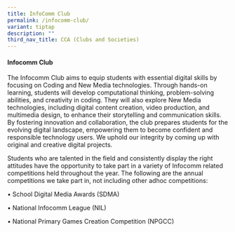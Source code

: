 ```yaml
---
title: InfoComm Club
permalink: /infocomm-club/
variant: tiptap
description: ""
third_nav_title: CCA (Clubs and Societies)
---
```

<h4><strong>Infocomm Club</strong></h4>
<p>The Infocomm Club aims to equip students with essential digital skills
by focusing on Coding and New Media technologies. Through hands-on learning,
students will develop computational thinking, problem-solving abilities,
and creativity in coding. They will also explore New Media technologies,
including digital content creation, video production, and multimedia design,
to enhance their storytelling and communication skills. By fostering innovation
and collaboration, the club prepares students for the evolving digital
landscape, empowering them to become confident and responsible technology
users. We uphold our integrity by coming up with original and creative
digital projects.</p>
<p>Students who are talented in the field and consistently display the right
attitudes have the opportunity to take part in a variety of Infocomm related
competitions held throughout the year. The following are the annual competitions
we take part in, not including other adhoc competitions:</p>
<p>• School Digital Media Awards (SDMA)</p>
<p>• National Infocomm League (NIL)</p>
<p>• National Primary Games Creation Competition (NPGCC)</p>